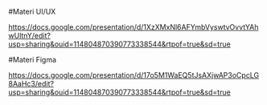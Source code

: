 #Materi UI/UX

https://docs.google.com/presentation/d/1XzXMxNl6AFYmbVyswtvOvvtYAhwUltnY/edit?usp=sharing&ouid=114804870390773338544&rtpof=true&sd=true

#Materi Figma

https://docs.google.com/presentation/d/17o5M1WaEQ5tJsAXjwAP3oCpcLG8AaHc3/edit?usp=sharing&ouid=114804870390773338544&rtpof=true&sd=true
